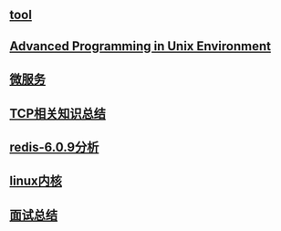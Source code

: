 ## [tool](./tool/index)
## [Advanced Programming in Unix Environment](./Advanced-Programming-in-Unix-Environment/index)
## [微服务](./Microservices/Microservices)
## [TCP相关知识总结](./TCP/index)
## [redis-6.0.9分析](./redis-6.0.9/index)
## [linux内核](./linux-kernel/index)

## [面试总结](./interview-summary/index)
